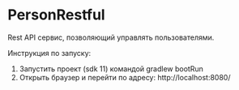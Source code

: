 # PersonRestful

Rest API сервис, позволяющий управлять пользователями.

Инструкция по запуску:

1. Запустить проект (sdk 11) командой gradlew bootRun 
2. Открыть браузер и перейти по адресу: http://localhost:8080/

